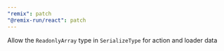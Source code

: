 ```yaml
---
"remix": patch
"@remix-run/react": patch
---
```


Allow the `ReadonlyArray` type in `SerializeType` for action and loader data
